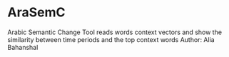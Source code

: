 # AraSemC
Arabic Semantic Change Tool reads words context vectors and show the similarity between time periods and the top context words
Author: Alia Bahanshal
